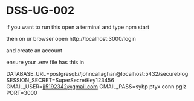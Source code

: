 # DSS-UG-002

if you want to run this open a terminal and type npm start

then on ur browser open http://localhost:3000/login

and create an account 

ensure your .env file has this in

DATABASE_URL=postgresql://johncallaghan@localhost:5432/secureblog
SESSION_SECRET=SuperSecretKey123456
GMAIL_USER=jj5192342@gmail.com
GMAIL_PASS=sybp ptyx conn pglz
PORT=3000
